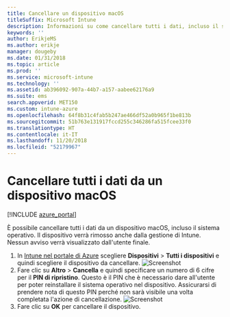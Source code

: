 ```yaml
---
title: Cancellare un dispositivo macOS
titleSuffix: Microsoft Intune
description: Informazioni su come cancellare tutti i dati, incluso il sistema operativo, da un dispositivo macOS.
keywords: ''
author: ErikjeMS
ms.author: erikje
manager: dougeby
ms.date: 01/31/2018
ms.topic: article
ms.prod: ''
ms.service: microsoft-intune
ms.technology: ''
ms.assetid: ab396092-907a-44b7-a157-aabee62176a9
ms.suite: ems
search.appverid: MET150
ms.custom: intune-azure
ms.openlocfilehash: 64f8b31c4fab5b247ae466df52a0b965f1be813b
ms.sourcegitcommit: 51b763e131917fccd255c346286fa515fcee33f0
ms.translationtype: HT
ms.contentlocale: it-IT
ms.lasthandoff: 11/20/2018
ms.locfileid: "52179967"
---
```

# <a name="erase-all-data-from-a-macos-device"></a>Cancellare tutti i dati da un dispositivo macOS

[!INCLUDE [azure_portal](./includes/azure_portal.md)]

È possibile cancellare tutti i dati da un dispositivo macOS, incluso il sistema operativo. Il dispositivo verrà rimosso anche dalla gestione di Intune. Nessun avviso verrà visualizzato dall'utente finale.

1. In [Intune nel portale di Azure](https://aka.ms/intuneportal) scegliere **Dispositivi** > **Tutti i dispositivi** e quindi scegliere il dispositivo da cancellare.
![Screenshot](./media/device-erase/choosedevice.png)
2. Fare clic su **Altro** > **Cancella** e quindi specificare un numero di 6 cifre per il **PIN di ripristino**. Questo è il PIN che è necessario dare all'utente per poter reinstallare il sistema operativo nel dispositivo. Assicurarsi di prendere nota di questo PIN perché non sarà visibile una volta completata l'azione di cancellazione.
![Screenshot](./media/device-erase/providepin.png)
3. Fare clic su **OK** per cancellare il dispositivo.
